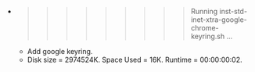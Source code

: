 * >>>>>>>>> Running inst-std-inet-xtra-google-chrome-keyring.sh ...
  * Add google keyring.
  * Disk size = 2974524K. Space Used = 16K. Runtime = 00:00:00:02.
